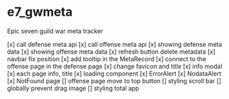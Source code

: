 # e7_gwmeta

Epic seven guild war meta tracker

[x] call defense meta api
[x] call offense meta api
[x] showing defense meta data
[x] showing offense meta data
[x] refresh button delete metadata
[x] navbar fix position
[x] add tooltip in the MetaRecord
[x] connect to the offense page in the defense page
[x] change favicon and title
[x] info modal
[x] each page info, title
[x] loading component
[x] ErrorAlert
[x] NodataAlert
[x] NotFound page
[] offense page move to top button
[] styling scroll bar
[] globally prevent drag image
[] styling total app